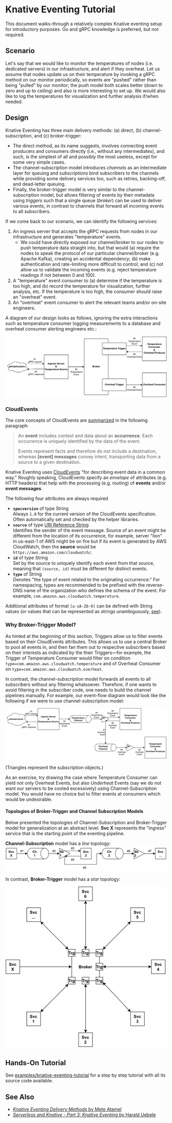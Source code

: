 # Knative Eventing Tutorial
This document walks-through a relatively complex Knative eventing setup for introductory purposes. Go and gRPC knowledge is preferred, but not required.

## Scenario
Let's say that we would like to monitor the temperatures of nodes (i.e. dedicated servers) in our infrastructure, and alert if they overheat. Let us assume that nodes update us on their temperature by invoking a gRPC method on our monitor periodically, so events are "pushed" rather than being "pulled" by our monitor; the push model both scales better (down to zero and up to ceiling) and also is more interesting to set up. We would also like to log the temperatures for visualization and further analysis if/when needed.

## Design
Knative Eventing has three main delivery methods: (a) direct, (b) channel-subscription, and (c) broker-trigger:
- The direct method, as its name suggests, involves connecting event producers and consumers directly (i.e., without any intermediates), and such, is the simplest of all and possibly the most useless, except for some very simple cases.
- The channel-subscription model introduces _channels_ as an intermediate layer for queuing and _subscriptions_ bind subscribers to the channels while providing some delivery services too, such as retries, backing-off, and dead-letter queuing.
- Finally, the broker-trigger model is very similar to the channel-subscription model, but allows filtering of events by their metadata using _triggers_ such that a single queue (_broker_) can be used to deliver various events, in contrast to channels that forward all incoming events to all subscribers.

If we come back to our scenario, we can identify the following services:
1. An ingress server that accepts the gRPC requests from nodes in our infrastructure and generates "temperature" events.
   - We could have directly exposed our channel/broker to our nodes to push temperature data straight into, but that would (a) require the nodes to speak the protocol of our particular channel/broker (e.g. Apache Kafka), creating an accidental dependency; (b) make authentication and rate-limiting more difficult to control; and (c) not allow us to validate the incoming events (e.g. reject temperature readings if not between 0 and 100).
2. A "temperature" event consumer to (a) determine if the temperature is too high, and (b) record the temperature for visualization, further analysis, etc. If the temperature is too high, the consumer should raise an "overheat" event.
3. An "overheat" event consumer to alert the relevant teams and/or on-site engineers.

A diagram of our design looks as follows, ignoring the extra interactions such as temperature consumer logging measurements to a database and overheat consumer alerting engineers etc.:

![The diagram of our design.](./assets/broker.png)

### CloudEvents
The core concepts of CloudEvents are [summarized](https://github.com/cloudevents/spec/blob/master/primer.md#cloudevents-concepts) in the following paragraph:

> An **event** includes context and data about an **occurrence**. Each occurrence is uniquely identified by the data of the event.
>
> Events represent facts and therefore do not include a destination, whereas **\[event] messages** convey intent, transporting data from a source to a given destination.

Knative Eventing uses [CloudEvents](https://cloudevents.io/) "for describing event data in a common way." Roughly speaking, CloudEvents specify an _envelope_ of attributes (e.g. HTTP headers) that help with the processing (e.g. routing) of **events** and/or **event messages**.

The following four attributes are always required

- **`specversion`** of type String\
  Always `1.0` for the current version of the CloudEvents specification. Often automatically set and checked by the helper libraries.
- **`source`** of type [URI Reference String](https://github.com/cloudevents/spec/blob/v1.0.1/spec.md#type-system)\
  Identifies the sender of the event message. Source of an event might be different from the location of its occurrence, for example, server "lion" in us-east-1 of AWS might be on fire but if its event is generated by AWS CloudWatch, then the **source** would be `https://aws.amazon.com/cloudwatch/`.
- **`id`** of type String\
  Set by the source to uniquely identify each event from that source, meaning that `(source, id)` must be different for distinct events.
- **`type`** of String\
  Denotes "the type of event related to the originating occurrence." For namespacing, types are recommended to be prefixed with the reverse-DNS name of the organization who defines the schema of the event. For example, `com.amazon.aws.cloudwatch.temperature`.

Additional attributes of format `[a-zA-Z0-9]` can be defined with String values (or values that can be represented as strings unambiguously, [see](https://github.com/cloudevents/spec/blob/v1.0.1/spec.md#type-system)).


### Why Broker-Trigger Model?
As hinted at the beginning of this section, Triggers allow us to filter events based on their CloudEvents attributes. This allows us to use a central Broker to pool all events in, and then fan them out to respective subscribers based on their interests as indicated by the their Triggers—for example, the Trigger of Temperature Consumer would filter on condition `type=com.amazon.aws.cloudwatch.temperature` and of Overheat Consumer on `type=com.amazon.aws.cloudwatch.overheat`.

In contrast, the channel-subscription model forwards all events to all subscribers without any filtering whatsoever. Therefore, if one wants to avoid filtering in the subscriber code, one needs to build the channel pipelines manually. For example, our event-flow diagram would look like the following if we were to use channel-subscription model:

![The diagram of our design using channel-subscriber model](./assets/channel.png)

(Triangles represent the subscription objects.)

As an exercise, try drawing the case where Temperature Consumer can yield not only Overheat Events, but also _Underheat_ Events (say we do not want our servers to be cooled excessively) using Channel-Subscription model. You would have no choice but to filter events at consumers which would be undesirable.

#### Topologies of Broker-Trigger and Channel Subscription Models

Below presented the topologies of Channel-Subscription and Broker-Trigger model for generalization at an abstract level. **Svc X** represents the "ingress" service that is the starting point of the eventing pipeline.

**Channel-Subscription** model has a _line_ topology:
![The star topology of the channel-subscription model](./assets/channel-topology.png)


In contrast, **Broker-Trigger** model has a _star_ topology:

![The star topology of the broker-trigger model](./assets/broker-topology.png)

## Hands-On Tutorial
See [examples/knative-eventing-tutorial](/examples/knative-eventing-tutorial/README.md) for a step by step tutorial with all its source code available.

## See Also
- [_Knative Eventing Delivery Methods_ by Mete Atamel](https://medium.com/google-cloud/knative-eventing-delivery-methods-79d4ebe30a68)
- [_Serverless and Knative - Part 3: Knative Eventing_ by Harald Uebele](https://haralduebele.github.io/2020/06/10/serverless-and-knative-part-3-knative-eventing/)